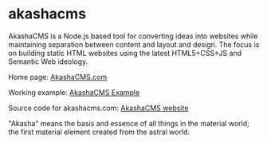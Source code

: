 akashacms
=========

AkashaCMS is a Node.js based tool for converting ideas into websites while maintaining separation between content and layout and design.  The focus is on building static HTML websites using the latest HTML5+CSS+JS and Semantic Web ideology.

Home page: [AkashaCMS.com](http://akashacms.com)

Working example: [AkashaCMS Example](https://github.com/robogeek/akashacms-example)

Source code for akashacms.com: [AkashaCMS website](https://github.com/robogeek/akashacms-website)

"Akasha" means the basis and essence of all things in the material world; the first material element created from the astral world.